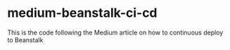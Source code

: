 # medium-beanstalk-ci-cd
This is the code following the Medium article on how to continuous deploy to Beanstalk
